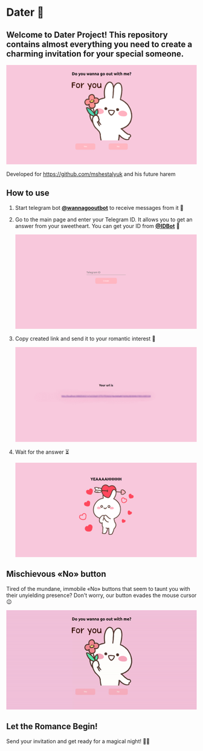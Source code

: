 # Dater 🌹
## Welcome to **Dater Project**! This repository contains almost everything you need to create a charming invitation for your special someone.


![invitation_img](readme_files/invitation_img.png)  

Developed for https://github.com/mshestalyuk and his future harem

## How to use
1. Start telegram bot [**@wannagooutbot**](https://t.me/wannagooutbot) to receive messages from it 💌

2. Go to the main page and enter your Telegram ID. It allows you to get an answer from your sweetheart. You can get your ID from [**@IDBot**](https://t.me/username_to_id_bot) 📝
    
    ![link_creating_img](readme_files/link_creating_img.png)

3. Copy created link and send it to your romantic interest 🌷
    
    ![link_img](readme_files/link_img.jpg)

4. Wait for the answer ⏳

   ![agree_img](readme_files/agree_img.png)

## Mischievous «No» button
Tired of the mundane, immobile «No» buttons that seem to taunt you with their unyielding presence? Don't worry, our button evades the mouse cursor 😉

![moving_button](readme_files/moving_button.gif)

## Let the Romance Begin!
Send your invitation and get ready for a magical night! 🌟✨
